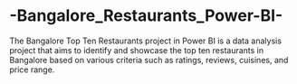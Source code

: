 # -Bangalore_Restaurants_Power-BI-
The Bangalore Top Ten Restaurants project in Power BI is a data analysis project that aims to identify and showcase the top ten restaurants in Bangalore based on various criteria such as ratings, reviews, cuisines, and price range.
